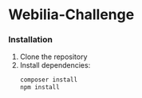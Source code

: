 ﻿# Webilia-Challenge
### Installation

1. Clone the repository
2. Install dependencies:
   ```bash
   composer install
   npm install
   ```
